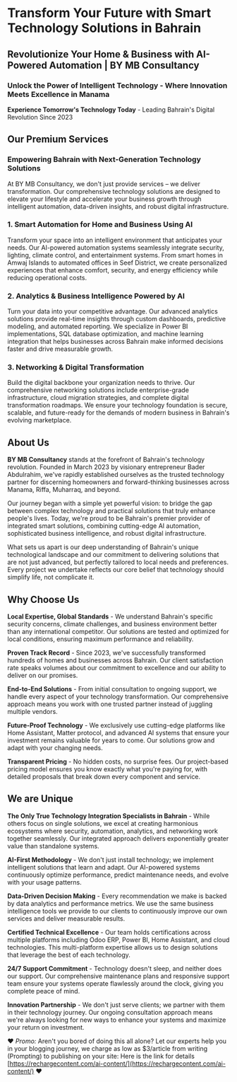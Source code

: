 **Transform Your Future with Smart Technology Solutions in Bahrain**
====================================================================

**Revolutionize Your Home & Business with AI-Powered Automation | BY MB Consultancy**
-------------------------------------------------------------------------------------

### **Unlock the Power of Intelligent Technology - Where Innovation Meets Excellence in Manama**

**Experience Tomorrow's Technology Today** - Leading Bahrain's Digital Revolution Since 2023

**Our Premium Services**
------------------------

### **Empowering Bahrain with Next-Generation Technology Solutions**

At BY MB Consultancy, we don't just provide services – we deliver transformation. Our comprehensive technology solutions are designed to elevate your lifestyle and accelerate your business growth through intelligent automation, data-driven insights, and robust digital infrastructure.

### **1\. Smart Automation for Home and Business Using AI**

Transform your space into an intelligent environment that anticipates your needs. Our AI-powered automation systems seamlessly integrate security, lighting, climate control, and entertainment systems. From smart homes in Amwaj Islands to automated offices in Seef District, we create personalized experiences that enhance comfort, security, and energy efficiency while reducing operational costs.

### **2\. Analytics & Business Intelligence Powered by AI**

Turn your data into your competitive advantage. Our advanced analytics solutions provide real-time insights through custom dashboards, predictive modeling, and automated reporting. We specialize in Power BI implementations, SQL database optimization, and machine learning integration that helps businesses across Bahrain make informed decisions faster and drive measurable growth.

### **3\. Networking & Digital Transformation**

Build the digital backbone your organization needs to thrive. Our comprehensive networking solutions include enterprise-grade infrastructure, cloud migration strategies, and complete digital transformation roadmaps. We ensure your technology foundation is secure, scalable, and future-ready for the demands of modern business in Bahrain's evolving marketplace.

**About Us**
------------

**BY MB Consultancy** stands at the forefront of Bahrain's technology revolution. Founded in March 2023 by visionary entrepreneur Bader Abdulrahim, we've rapidly established ourselves as the trusted technology partner for discerning homeowners and forward-thinking businesses across Manama, Riffa, Muharraq, and beyond.

Our journey began with a simple yet powerful vision: to bridge the gap between complex technology and practical solutions that truly enhance people's lives. Today, we're proud to be Bahrain's premier provider of integrated smart solutions, combining cutting-edge AI automation, sophisticated business intelligence, and robust digital infrastructure.

What sets us apart is our deep understanding of Bahrain's unique technological landscape and our commitment to delivering solutions that are not just advanced, but perfectly tailored to local needs and preferences. Every project we undertake reflects our core belief that technology should simplify life, not complicate it.

**Why Choose Us**
-----------------

**Local Expertise, Global Standards** - We understand Bahrain's specific security concerns, climate challenges, and business environment better than any international competitor. Our solutions are tested and optimized for local conditions, ensuring maximum performance and reliability.

**Proven Track Record** - Since 2023, we've successfully transformed hundreds of homes and businesses across Bahrain. Our client satisfaction rate speaks volumes about our commitment to excellence and our ability to deliver on our promises.

**End-to-End Solutions** - From initial consultation to ongoing support, we handle every aspect of your technology transformation. Our comprehensive approach means you work with one trusted partner instead of juggling multiple vendors.

**Future-Proof Technology** - We exclusively use cutting-edge platforms like Home Assistant, Matter protocol, and advanced AI systems that ensure your investment remains valuable for years to come. Our solutions grow and adapt with your changing needs.

**Transparent Pricing** - No hidden costs, no surprise fees. Our project-based pricing model ensures you know exactly what you're paying for, with detailed proposals that break down every component and service.

**We are Unique**
-----------------

**The Only True Technology Integration Specialists in Bahrain** - While others focus on single solutions, we excel at creating harmonious ecosystems where security, automation, analytics, and networking work together seamlessly. Our integrated approach delivers exponentially greater value than standalone systems.

**AI-First Methodology** - We don't just install technology; we implement intelligent solutions that learn and adapt. Our AI-powered systems continuously optimize performance, predict maintenance needs, and evolve with your usage patterns.

**Data-Driven Decision Making** - Every recommendation we make is backed by data analytics and performance metrics. We use the same business intelligence tools we provide to our clients to continuously improve our own services and deliver measurable results.

**Certified Technical Excellence** - Our team holds certifications across multiple platforms including Odoo ERP, Power BI, Home Assistant, and cloud technologies. This multi-platform expertise allows us to design solutions that leverage the best of each technology.

**24/7 Support Commitment** - Technology doesn't sleep, and neither does our support. Our comprehensive maintenance plans and responsive support team ensure your systems operate flawlessly around the clock, giving you complete peace of mind.

**Innovation Partnership** - We don't just serve clients; we partner with them in their technology journey. Our ongoing consultation approach means we're always looking for new ways to enhance your systems and maximize your return on investment.

❤️ _Promo:_ Aren't you bored of doing this all alone? Let our experts help you in your blogging journey, we charge as low as $3/article from writing (Prompting) to publishing on your site: Here is the link for details [https://rechargecontent.com/ai-content/](https://rechargecontent.com/ai-content/) ❤️